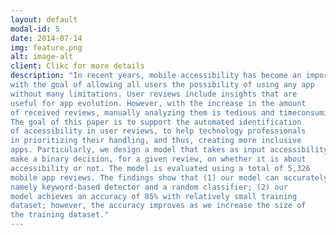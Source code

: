 ```yaml
---
layout: default
modal-id: 5
date: 2014-07-14
img: feature.png
alt: image-alt
client: Clikc for more details 
description: "In recent years, mobile accessibility has become an important trend
with the goal of allowing all users the possibility of using any app
without many limitations. User reviews include insights that are
useful for app evolution. However, with the increase in the amount
of received reviews, manually analyzing them is tedious and timeconsuming, especially when searching for accessibility reviews.
The goal of this paper is to support the automated identification
of accessibility in user reviews, to help technology professionals
in prioritizing their handling, and thus, creating more inclusive
apps. Particularly, we design a model that takes as input accessibility user reviews, learns their keyword-based features, in order to
make a binary decision, for a given review, on whether it is about
accessibility or not. The model is evaluated using a total of 5,326
mobile app reviews. The findings show that (1) our model can accurately identify accessibility reviews, outperforming two baselines,
namely keyword-based detector and a random classifier; (2) our
model achieves an accuracy of 85% with relatively small training
dataset; however, the accuracy improves as we increase the size of
the training dataset."
---
```

